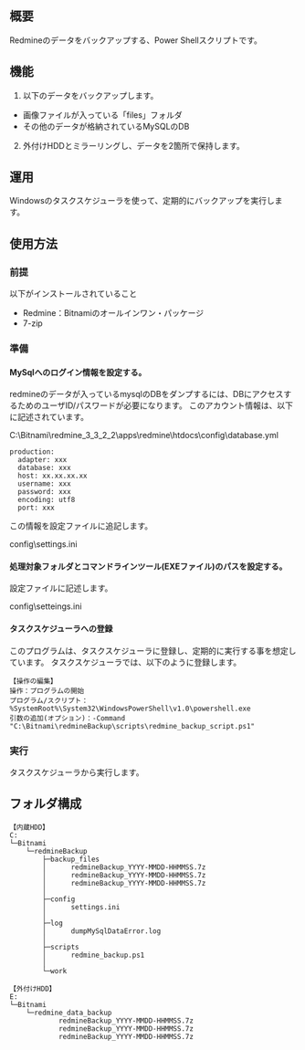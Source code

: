 ## 概要
Redmineのデータをバックアップする、Power Shellスクリプトです。

## 機能
1. 以下のデータをバックアップします。
- 画像ファイルが入っている「files」フォルダ
- その他のデータが格納されているMySQLのDB

2. 外付けHDDとミラーリングし、データを2箇所で保持します。

## 運用
Windowsのタスクスケジューラを使って、定期的にバックアップを実行します。

## 使用方法

### 前提
以下がインストールされていること
- Redmine：Bitnamiのオールインワン・パッケージ
- 7-zip

### 準備
#### MySqlへのログイン情報を設定する。

redmineのデータが入っているmysqlのDBをダンプするには、DBにアクセスするためのユーザID/パスワードが必要になります。
このアカウント情報は、以下に記述されています。

C:\Bitnami\redmine_3_3_2_2\apps\redmine\htdocs\config\database.yml
```ファイル
production:
  adapter: xxx
  database: xxx
  host: xx.xx.xx.xx
  username: xxx
  password: xxx
  encoding: utf8
  port: xxx
```

この情報を設定ファイルに追記します。

config\settings.ini

#### 処理対象フォルダとコマンドラインツール(EXEファイル)のパスを設定する。

設定ファイルに記述します。

config\setteings.ini

#### タスクスケジューラへの登録

このプログラムは、タスクスケジューラに登録し、定期的に実行する事を想定しています。
タスクスケジューラでは、以下のように登録します。

```
【操作の編集】
操作：プログラムの開始
プログラム/スクリプト：%SystemRoot%\System32\WindowsPowerShell\v1.0\powershell.exe
引数の追加(オプション)：-Command "C:\Bitnami\redmineBackup\scripts\redmine_backup_script.ps1"
```

### 実行
タスクスケジューラから実行します。

## フォルダ構成
```
【内蔵HDD】
C:
└─Bitnami
    └─redmineBackup
        ├─backup_files
        │      redmineBackup_YYYY-MMDD-HHMMSS.7z
        │      redmineBackup_YYYY-MMDD-HHMMSS.7z
        │      redmineBackup_YYYY-MMDD-HHMMSS.7z
        │
        ├─config
        │      settings.ini
        │
        ├─log
        │      dumpMySqlDataError.log
        │      
        ├─scripts
        │      redmine_backup.ps1
        │          
        └─work

【外付けHDD】
E:
└─Bitnami
    └─redmine_data_backup
            redmineBackup_YYYY-MMDD-HHMMSS.7z
            redmineBackup_YYYY-MMDD-HHMMSS.7z
            redmineBackup_YYYY-MMDD-HHMMSS.7z
```
